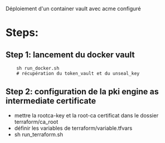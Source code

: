 Déploiement d'un container vault  avec  acme  configuré

# Steps:
## Step 1: lancement du  docker  vault
```
    sh run_docker.sh
    # récupération du token_vault et du unseal_key
```
## Step 2:  configuration de la pki engine as intermediate certificate

- mettre la rootca-key et la root-ca certificat dans le dossier terraform/ca_root
- définir les variables  de terraform/variable.tfvars
- sh run_terraform.sh